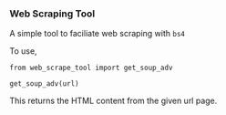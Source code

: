 ### Web Scraping Tool

A simple tool to faciliate web scraping with `bs4`

To use,


`from web_scrape_tool import get_soup_adv`

`get_soup_adv(url)`


This returns the HTML content from the given url page.
